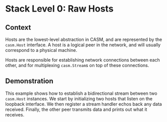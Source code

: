 # Stack Level 0: Raw Hosts

## Context

Hosts are the lowest-level abstraction in CASM, and are represented by the `casm.Host` interface.  A host is a logical peer in the network, and will usually
correspond to a physical machine.

Hosts are responsible for establishing network connections between each other,
and for multiplexing `casm.Stream`s on top of these connections.

## Demonstration

This example shows how to establish a bidirectional stream between two `casm.Host` instances.  We start by initializing two hosts that listen on the loopback
interface.  We then register a stream handler echos back any data received.
Finally, the other peer transmits data and prints out what it receives.
